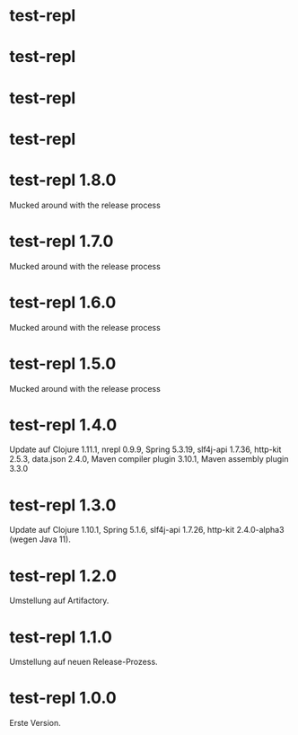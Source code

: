 # test-repl 

# test-repl 

# test-repl 

# test-repl 

# test-repl 1.8.0
Mucked around with the release process

# test-repl 1.7.0
Mucked around with the release process

# test-repl 1.6.0
Mucked around with the release process

# test-repl 1.5.0
Mucked around with the release process

# test-repl 1.4.0
Update auf Clojure 1.11.1, nrepl 0.9.9, Spring 5.3.19, slf4j-api 1.7.36, http-kit 2.5.3, data.json 2.4.0, Maven compiler plugin 3.10.1, Maven assembly plugin 3.3.0

# test-repl 1.3.0
Update auf Clojure 1.10.1, Spring 5.1.6, slf4j-api 1.7.26, http-kit 2.4.0-alpha3 (wegen Java 11).

# test-repl 1.2.0
Umstellung auf Artifactory.

# test-repl 1.1.0
Umstellung auf neuen Release-Prozess.

# test-repl 1.0.0
Erste Version.
